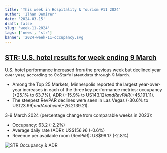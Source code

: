 ```yaml
---
title: 'This week in Hospitality & Tourism #11 2024'
author: 'Ilhan Demirer'
date: '2024-03-15'
draft: false
slug: 'week-11-2024'
tags: ['news', 'str']
banner: '2024-week-11-occupancy.svg'
---
```


## [STR: U.S. hotel results for week ending 9 March](https://str.com/press-release/us-hotel-results-week-ending-9-march)

U.S. hotel performance increased from the previous week but declined year over year, according to CoStar’s latest data through 9 March.

- Among the Top 25 Markets, Minneapolis reported the largest year-over-year increases in each of the three key performance metrics: occupancy (+25.1% to 63.7%), ADR (+15.9% to US$143.12) and RevPAR (+45.1% to US$91.11).
- The steepest RevPAR declines were seen in Las Vegas (-30.6% to US$123.99) and Anaheim (-26.2% to US$139.21).

3-9 March 2024 (percentage change from comparable weeks in 2023):

- Occupancy: 63.2 (-2.2%)
- Average daily rate (ADR): US$156.96 (-0.6%)
- Revenue per available room (RevPAR): US$99.17 (-2.8%)

![STR Occupancy & ADR](/images/blogimages/2024-week-11-occupancy.svg)
